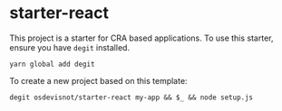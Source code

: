 # starter-react

This project is a starter for CRA based applications. To use this starter, ensure you have `degit` installed.

```
yarn global add degit
```

To create a new project based on this template:

```
degit osdevisnot/starter-react my-app && $_ && node setup.js
```
